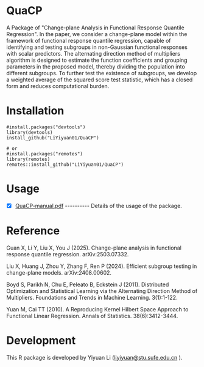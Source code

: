 # QuaCP
 A Package of "Change-plane Analysis in Functional Response Quantile Regression". In the paper, 
 we consider a change-plane model within the framework of functional response quantile regression, 
 capable of identifying and testing subgroups in non-Gaussian functional responses with scalar predictors. 
The alternating direction method of multipliers algorithm is designed to estimate the function coefficients and grouping parameters in the proposed model, thereby dividing the population into different subgroups.
To further test the existence of subgroups, we develop a weighted average of the squared score test statistic, which has a closed form and reduces computational burden. 
         
# Installation

    #install.packages("devtools")
    library(devtools)
    install_github("LiYiyuan01/QuaCP")

    # or
    #install.packages("remotes")
    library(remotes)
    remotes::install_github("LiYiyuan01/QuaCP") 

# Usage
 - [x] [QuaCP-manual.pdf](https://github.com/LiYiyuan01/QuaCP/blob/master/inst/QuaCP-manual.pdf) ---------- Details of the usage of the package.


# Reference

Guan X, Li Y, Liu X, You J (2025). Change-plane analysis in functional response quantile regression. arXiv:2503.07332. 

Liu X, Huang J, Zhou Y, Zhang F, Ren P (2024). Efficient subgroup testing in change-plane models. arXiv:2408.00602. 

Boyd S, Parikh N, Chu E, Peleato B, Eckstein J (2011). Distributed Optimization and Statistical Learning via the Alternating Direction Method of Multipliers. Foundations and Trends in Machine Learning. 3(1):1-122. 

Yuan M, Cai TT (2010). A Reproducing Kernel Hilbert Space Approach to Functional Linear Regression. Annals of Statistics. 38(6):3412-3444. 

# Development
This R package is developed by Yiyuan Li (liyiyuan@stu.sufe.edu.cn ).




